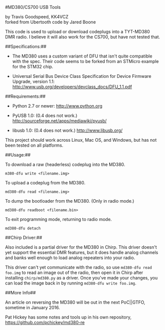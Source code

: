 #MD380/CS700 USB Tools

by Travis Goodspeed, KK4VCZ  
forked from Ubertooth code by Jared Boone

This code is used to upload or download codeplugs into a TYT-MD380 DMR
radio.  I believe it will also work for the CS700, but have not tested
that.

##Specifications:##

* The MD380 uses a custom variant of DFU that isn't quite compatible
  with the spec.  Their code seems to be forked from an STMicro
  example for the STM32 chip.

* Universal Serial Bus Device Class Specification for Device
  Firmware Upgrade, version 1.1:
  http://www.usb.org/developers/devclass_docs/DFU_1.1.pdf


##Requirements:##

* Python 2.7 or newer:
  http://www.python.org

* PyUSB 1.0:  (0.4 does not work.)
  http://sourceforge.net/apps/mediawiki/pyusb/

* libusb 1.0: (0.4 does not work.)
  http://www.libusb.org/

This project should work across Linux, Mac OS, and Windows, but has
not been tested on all platforms.

##Usage:##

To download a raw (headerless) codeplug into the MD380.

    m380-dfu write <filename.img>

To upload a codeplug from the MD380.

    md380-dfu read <filename.img>

To dump the bootloader from the MD380.  (Only in radio mode.)

    md380-dfu readboot <filename.bin>

To exit programming mode, returning to radio mode.

    md380-dfu detach

##Chirp Driver:##

Also included is a partial driver for the MD380 in Chirp.  This driver
doesn't yet support the essential DMR features, but it does handle
analog channels and banks well enough to load analog repeaters into
your radio.

This driver can't yet communicate with the radio, so use `md380-dfu
read foo.img` to read an image out of the radio, then open it in Chirp
after installing `chirp/md380.py` as a driver.  Once you've made your
changes, you can load the image back in by running `md380-dfu write
foo.img`.


##More Info##

An article on reversing the MD380 will be out in the next PoC||GTFO,
sometime in January 2016.

Pat Hickey has some notes and tools up in his own repository,
https://github.com/pchickey/md380-re